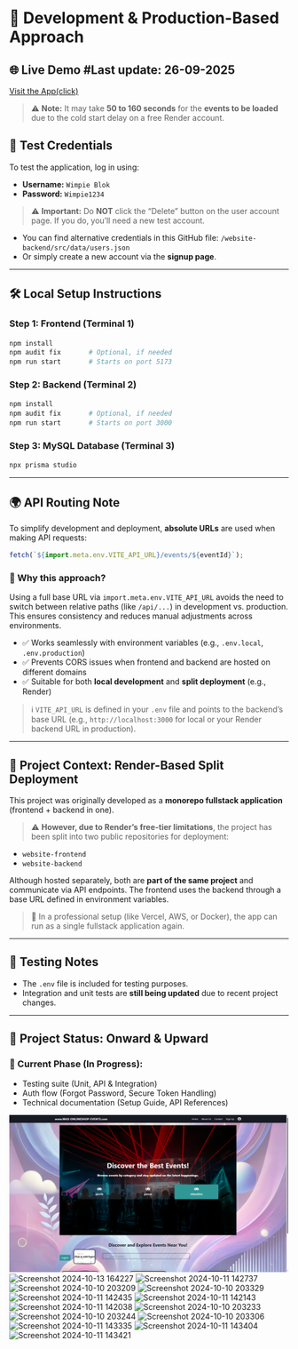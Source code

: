 # 🔧 Development & Production-Based Approach

## 🌐 Live Demo #Last update: 26-09-2025

[Visit the App(click)](https://website-frontend-8wnm.onrender.com)

> ⚠️ **Note:** It may take **50 to 160 seconds** for the **events to be loaded** due to the cold start delay on a free Render account.

## 🔐 Test Credentials

To test the application, log in using:

- **Username:** `Wimpie Blok`
- **Password:** `Wimpie1234`

> ⚠️ **Important:** Do **NOT** click the “Delete” button on the user account page. If you do, you’ll need a new test account.

- You can find alternative credentials in this GitHub file:
  `/website-backend/src/data/users.json`
- Or simply create a new account via the **signup page**.

---

## 🛠️ Local Setup Instructions

### Step 1: Frontend (Terminal 1)

```bash
npm install
npm audit fix       # Optional, if needed
npm run start       # Starts on port 5173
```

### Step 2: Backend (Terminal 2)

```bash
npm install
npm audit fix       # Optional, if needed
npm run start       # Starts on port 3000
```

### Step 3: MySQL Database (Terminal 3)

```bash
npx prisma studio
```

---

## 🌍 API Routing Note

To simplify development and deployment, **absolute URLs** are used when making API requests:

```js
fetch(`${import.meta.env.VITE_API_URL}/events/${eventId}`);
```

### 📌 Why this approach?

Using a full base URL via `import.meta.env.VITE_API_URL` avoids the need to switch between relative paths (like `/api/...`) in development vs. production. This ensures consistency and reduces manual adjustments across environments.

- ✅ Works seamlessly with environment variables (e.g., `.env.local`, `.env.production`)
- ✅ Prevents CORS issues when frontend and backend are hosted on different domains
- ✅ Suitable for both **local development** and **split deployment** (e.g., Render)

> ℹ️ `VITE_API_URL` is defined in your `.env` file and points to the backend’s base URL (e.g., `http://localhost:3000` for local or your Render backend URL in production).

---

## 🔗 Project Context: Render-Based Split Deployment

This project was originally developed as a **monorepo fullstack application** (frontend + backend in one).

> ⚠️ **However, due to Render’s free-tier limitations**, the project has been split into two public repositories for deployment:

- `website-frontend`
- `website-backend`

Although hosted separately, both are **part of the same project** and communicate via API endpoints. The frontend uses the backend through a base URL defined in environment variables.

> 🧩 In a professional setup (like Vercel, AWS, or Docker), the app can run as a single fullstack application again.

---

## 🧪 Testing Notes

- The `.env` file is included for testing purposes.
- Integration and unit tests are **still being updated** due to recent project changes.

---

## 🚀 Project Status: Onward & Upward

### 🔧 Current Phase (In Progress):

- Testing suite (Unit, API & Integration)
- Auth flow (Forgot Password, Secure Token Handling)
- Technical documentation (Setup Guide, API References)

![alt text](<Screenshot 2025-09-26 150937newstyle.png>)
![Screenshot 2024-10-13 164227](https://github.com/user-attachments/assets/794893f9-1fd0-4bec-b5b6-62a87bd96619)
![Screenshot 2024-10-11 142737](https://github.com/user-attachments/assets/92e87063-25ec-4a90-8eac-289aefc715af)
![Screenshot 2024-10-10 203209](https://github.com/user-attachments/assets/5d0d346a-8674-4cbe-8a52-1a2a17cfdbf7)
![Screenshot 2024-10-10 203329](https://github.com/user-attachments/assets/39f47830-ea77-4ced-ad81-dfe2d8b4158a)
![Screenshot 2024-10-11 142435](https://github.com/user-attachments/assets/e024e403-b32f-4fa2-90d8-4fd7ea7696cb)
![Screenshot 2024-10-11 142143](https://github.com/user-attachments/assets/ae3e63dd-7df3-4706-a2cd-8611deb42015)
![Screenshot 2024-10-11 142038](https://github.com/user-attachments/assets/2b65b00a-fd78-4953-a0a3-b155d4c359ea)
![Screenshot 2024-10-10 203233](https://github.com/user-attachments/assets/663e1e9d-b7c9-4f68-aaff-6d596a7c4f27)
![Screenshot 2024-10-10 203244](https://github.com/user-attachments/assets/aa76a163-7ef4-4f0b-9dcc-e2e19b793220)
![Screenshot 2024-10-10 203306](https://github.com/user-attachments/assets/019edd08-94b6-4a44-8e7f-4c513710a675)
![Screenshot 2024-10-11 143335](https://github.com/user-attachments/assets/15e07885-28bd-471f-bf4f-8ba3d4940b97)
![Screenshot 2024-10-11 143404](https://github.com/user-attachments/assets/002ac242-83cd-4163-b53e-1772c8a89639)
![Screenshot 2024-10-11 143421](https://github.com/user-attachments/assets/1af49b0c-3064-4791-a0d6-60c481022ae0)
